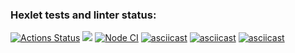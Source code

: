 ### Hexlet tests and linter status:

[![Actions Status](https://github.com/n1k1t1nat/frontend-project-lvl1/workflows/hexlet-check/badge.svg)](https://github.com/n1k1t1nat/frontend-project-lvl1/actions)
<a href="https://codeclimate.com/github/codeclimate/codeclimate/maintainability"><img src="https://api.codeclimate.com/v1/badges/a99a88d28ad37a79dbf6/maintainability" /></a>
[![Node CI](https://github.com/n1k1t1nat/frontend-project-lvl1/actions/workflows/nodejs.yml/badge.svg?branch=main)](https://github.com/n1k1t1nat/frontend-project-lvl1/actions/workflows/nodejs.yml)
[![asciicast](https://asciinema.org/a/453725.svg)](https://asciinema.org/a/453725)
[![asciicast](https://asciinema.org/a/pbrHgM4xSb0ROUS8H5hfJVRaY.svg)](https://asciinema.org/a/pbrHgM4xSb0ROUS8H5hfJVRaY)
[![asciicast](https://asciinema.org/a/WWlSH7dlcOwOH2i1IizUaWJ8e.svg)](https://asciinema.org/a/WWlSH7dlcOwOH2i1IizUaWJ8e)
